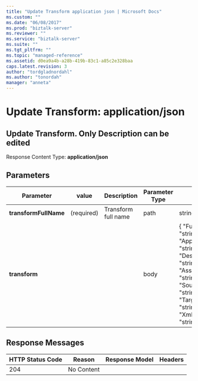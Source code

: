 ```yaml
---
title: "Update Transform application json | Microsoft Docs"
ms.custom: ""
ms.date: "06/08/2017"
ms.prod: "biztalk-server"
ms.reviewer: ""
ms.service: "biztalk-server"
ms.suite: ""
ms.tgt_pltfrm: ""
ms.topic: "managed-reference"
ms.assetid: d0ea9a4b-a28b-419b-83c1-a85c2e328baa
caps.latest.revision: 3
author: "tordgladnordahl"
ms.author: "tonordah"
manager: "anneta"
---
```

# Update Transform: application/json
## Update Transform. Only Description can be edited							
							
  Response Content Type: **application/json**							
							
## Parameters							
							
							
							
Parameter|value  |Description  |Parameter Type|Data Type|							
---------|---------|---------|---------|---------							
**transformFullName** |(required)|Transform full name|path|string   |  							
**transform** |||body|{ "FullName": "string", "ApplicationName": "string", "Description": "string", "Assembly": "string", "SourceSchema": "string", "TargetSchema": "string", "XmlContent": "string" }|							
					
							
## Response Messages							
							
							
HTTP Status Code  |Reason  |Response Model  |Headers  							
---------|---------|---------|---------							
204     |  No Content       |         |        |							
